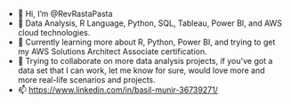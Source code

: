 - 👋 Hi, I’m @RevRastaPasta
- 👀 Data Analysis, R Language, Python, SQL, Tableau, Power BI, and AWS cloud technologies.
- 🌱 Currently learning more about R, Python, Power BI, and trying to get my AWS Solutions Architect Associate certification.
- 💞️ Trying to collaborate on more data analysis projects, if you've got a data set that I can work, let me know for sure, would love more and more real-life scenarios and projects.
- 📫 https://www.linkedin.com/in/basil-munir-36739271/


<!---
RevRastaPasta/RevRastaPasta is a ✨ special ✨ repository because its `README.md` (this file) appears on your GitHub profile.
You can click the Preview link to take a look at your changes.
--->
